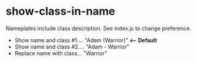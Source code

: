 # show-class-in-name
Nameplates include class description. See index.js to change preference.
- Show name and class #1....  "Adam (Warrior)"   **<-- Default**
- Show name and class #2....  "Adam - Warrior"
- Replace name with class...  "Warrior"
